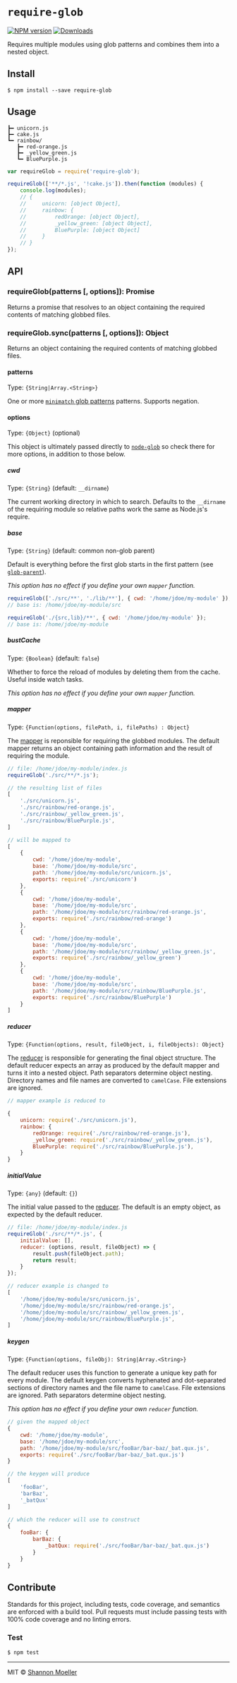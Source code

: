 # `require-glob`

[![NPM version][npm-img]][npm-url] [![Downloads][downloads-img]][npm-url]

Requires multiple modules using glob patterns and combines them into a nested object.

## Install

    $ npm install --save require-glob

## Usage

```
┣━ unicorn.js
┣━ cake.js
┗━ rainbow/
   ┣━ red-orange.js
   ┣━ _yellow_green.js
   ┗━ BluePurple.js
```

```js
var requireGlob = require('require-glob');

requireGlob(['**/*.js', '!cake.js']).then(function (modules) {
    console.log(modules);
    // {
    //     unicorn: [object Object],
    //     rainbow: {
    //         redOrange: [object Object],
    //         _yellow_green: [object Object],
    //         BluePurple: [object Object]
    //     }
    // }
});
```

## API

### requireGlob(patterns [, options]): Promise

Returns a promise that resolves to an object containing the required contents of matching globbed files.

### requireGlob.sync(patterns [, options]): Object

Returns an object containing the required contents of matching globbed files.

#### patterns

Type: `{String|Array.<String>}`

One or more [`minimatch` glob patterns][minimatch] patterns. Supports negation.

[minimatch]: https://github.com/isaacs/minimatch#usage

#### options

Type: `{Object}` (optional)

This object is ultimately passed directly to [`node-glob`][glob] so check there for more options, in addition to those below.

[glob]: https://github.com/isaacs/node-glob#usage

##### cwd

Type: `{String}` (default: `__dirname`)

The current working directory in which to search. Defaults to the `__dirname` of the requiring module so relative paths work the same as Node.js's require.

##### base

Type: `{String}` (default: common non-glob parent)

Default is everything before the first glob starts in the first pattern (see [`glob-parent`][parent]).

_This option has no effect if you define your own `mapper` function._

[parent]: https://github.com/es128/glob-parent#usage

```js
requireGlob(['./src/**', './lib/**'], { cwd: '/home/jdoe/my-module' });
// base is: /home/jdoe/my-module/src

requireGlob('./{src,lib}/**', { cwd: '/home/jdoe/my-module' });
// base is: /home/jdoe/my-module
```

##### bustCache

Type: `{Boolean}` (default: `false`)

Whether to force the reload of modules by deleting them from the cache. Useful inside watch tasks.

_This option has no effect if you define your own `mapper` function._

##### mapper

Type: `{Function(options, filePath, i, filePaths) : Object}`

The [mapper][map] is reponsible for requiring the globbed modules. The default mapper returns an object containing path information and the result of requiring the module.

[map]: https://developer.mozilla.org/en-US/docs/Web/JavaScript/Reference/Global_Objects/Array/map

```js
// file: /home/jdoe/my-module/index.js
requireGlob('./src/**/*.js');

// the resulting list of files
[
    './src/unicorn.js',
    './src/rainbow/red-orange.js',
    './src/rainbow/_yellow_green.js',
    './src/rainbow/BluePurple.js',
]

// will be mapped to
[
    {
        cwd: '/home/jdoe/my-module',
        base: '/home/jdoe/my-module/src',
        path: '/home/jdoe/my-module/src/unicorn.js',
        exports: require('./src/unicorn')
    },
    {
        cwd: '/home/jdoe/my-module',
        base: '/home/jdoe/my-module/src',
        path: '/home/jdoe/my-module/src/rainbow/red-orange.js',
        exports: require('./src/rainbow/red-orange')
    },
    {
        cwd: '/home/jdoe/my-module',
        base: '/home/jdoe/my-module/src',
        path: '/home/jdoe/my-module/src/rainbow/_yellow_green.js',
        exports: require('./src/rainbow/_yellow_green')
    },
    {
        cwd: '/home/jdoe/my-module',
        base: '/home/jdoe/my-module/src',
        path: '/home/jdoe/my-module/src/rainbow/BluePurple.js',
        exports: require('./src/rainbow/BluePurple')
    }
]
```

##### reducer

Type: `{Function(options, result, fileObject, i, fileObjects): Object}`

The [reducer][reduce] is responsible for generating the final object structure. The default reducer expects an array as produced by the default mapper and turns it into a nested object. Path separators determine object nesting. Directory names and file names are converted to `camelCase`. File extensions are ignored.

[reduce]: https://developer.mozilla.org/en-US/docs/Web/JavaScript/Reference/Global_Objects/Array/reduce

```js
// mapper example is reduced to

{
    unicorn: require('./src/unicorn.js'),
    rainbow: {
        redOrange: require('./src/rainbow/red-orange.js'),
        _yellow_green: require('./src/rainbow/_yellow_green.js'),
        BluePurple: require('./src/rainbow/BluePurple.js'),
    }
}
```

##### initialValue

Type: `{any}` (default: `{}`)

The initial value passed to the [reducer][reduce]. The default is an empty object, as expected by the default reducer.

[reduce]: https://developer.mozilla.org/en-US/docs/Web/JavaScript/Reference/Global_Objects/Array/reduce

```js
// file: /home/jdoe/my-module/index.js
requireGlob('./src/**/*.js', {
    initialValue: [],
    reducer: (options, result, fileObject) => {
        result.push(fileObject.path);
        return result;
    }
});

// reducer example is changed to
[
    '/home/jdoe/my-module/src/unicorn.js',
    '/home/jdoe/my-module/src/rainbow/red-orange.js',
    '/home/jdoe/my-module/src/rainbow/_yellow_green.js',
    '/home/jdoe/my-module/src/rainbow/BluePurple.js',
]
```

##### keygen

Type: `{Function(options, fileObj): String|Array.<String>}`

The default reducer uses this function to generate a unique key path for every module. The default keygen converts hyphenated and dot-separated sections of directory names and the file name to `camelCase`. File extensions are ignored. Path separators determine object nesting.

_This option has no effect if you define your own `reducer` function._

```js
// given the mapped object
{
    cwd: '/home/jdoe/my-module',
    base: '/home/jdoe/my-module/src',
    path: '/home/jdoe/my-module/src/fooBar/bar-baz/_bat.qux.js',
    exports: require('./src/fooBar/bar-baz/_bat.qux.js')
}

// the keygen will produce
[
    'fooBar',
    'barBaz',
    '_batQux'
]

// which the reducer will use to construct
{
    fooBar: {
        barBaz: {
            _batQux: require('./src/fooBar/bar-baz/_bat.qux.js')
        }
    }
}
```

## Contribute

Standards for this project, including tests, code coverage, and semantics are enforced with a build tool. Pull requests must include passing tests with 100% code coverage and no linting errors.

### Test

    $ npm test

----

MIT © [Shannon Moeller](http://shannonmoeller.com)

[downloads-img]: http://img.shields.io/npm/dm/require-glob.svg?style=flat-square
[npm-img]:       http://img.shields.io/npm/v/require-glob.svg?style=flat-square
[npm-url]:       https://npmjs.org/package/require-glob
